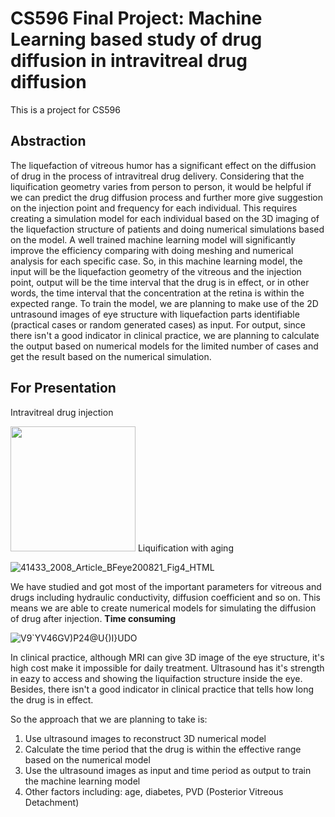 # CS596 Final Project: Machine Learning based study of drug diffusion in intravitreal drug diffusion
This is a project for CS596
## Abstraction
The liquefaction of vitreous humor has a significant effect on the diffusion of drug in the process of intravitreal drug delivery. Considering that the liquification geometry varies from person to person, it would be helpful if we can predict the drug diffusion process and further more give suggestion on the injection point and frequency for each individual. This requires creating a simulation model for each individual based on the 3D imaging of the liquefaction structure of patients and doing numerical simulations based on the model. A well trained machine learning model will significantly improve the efficiency comparing with doing meshing and numerical analysis for each specific case. So, in this machine learning model, the input will be the liquefaction geometry of the vitreous and the injection point, output will be the time interval that the drug is in effect, or in other words, the time interval that the concentration at the retina is within the expected range. To train the model, we are planning to make use of the 2D untrasound images of eye structure with liquefaction parts identifiable (practical cases or random generated cases) as input. For output, since there isn't a good indicator in clinical practice, we are planning to calculate the output based on numerical models for the limited number of cases and get the result based on the numerical simulation.

## For Presentation
Intravitreal drug injection

<img src="https://user-images.githubusercontent.com/93456391/144202513-03998c5f-e115-40a9-9b3b-bec6d0440eb7.png" width="200">
Liquification with aging

![41433_2008_Article_BFeye200821_Fig4_HTML](https://user-images.githubusercontent.com/93456391/143964305-a6d86037-ac46-4bcd-9f37-cae1860e3c84.jpg)

We have studied and got most of the important parameters for vitreous and drugs including hydraulic conductivity, diffusion coefficient and so on. This means we are able to create numerical models for simulating the diffusion of drug after injection. __Time consuming__

![V9`YV46GV)P24@U{)I}UDO](https://user-images.githubusercontent.com/93456391/144206647-50874187-a408-4434-bb41-a55339fe7873.png)

In clinical practice, although MRI can give 3D image of the eye structure, it's high cost make it impossible for daily treatment. Ultrasound has it's strength in eazy to access and showing the liquifaction structure inside the eye. Besides, there isn't a good indicator in clinical practice that tells how long the drug is in effect.

So the approach that we are planning to take is:
1. Use ultrasound images to reconstruct 3D numerical model
2. Calculate the time period that the drug is within the effective range based on the numerical model
3. Use the ultrasound images as input and time period as output to train the machine learning model
4. Other factors including: age, diabetes, PVD (Posterior Vitreous Detachment)

